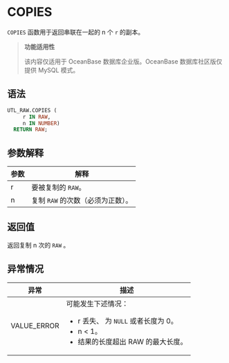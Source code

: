 # COPIES 

`COPIES` 函数用于返回串联在一起的 n 个 `r` 的副本。

>**功能适用性**
>
>该内容仅适用于 OceanBase 数据库企业版。OceanBase 数据库社区版仅提供 MySQL 模式。

## 语法 

```sql
UTL_RAW.COPIES (
     r IN RAW,
     n IN NUMBER) 
  RETURN RAW;
```



## 参数解释 


| **参数** |       **解释**       |
|--------|--------------------|
| r      | 要被复制的 `RAW`。         |
| n      | 复制 `RAW` 的次数（必须为正数）。 |



## 返回值 

返回复制 n 次的 `RAW` 。

## 异常情况 

|   **异常**    |        **描述**      |
|-------------|------------------------|
| VALUE_ERROR | 可能发生下述情况： <ul><li> r 丢失、 为 `NULL` 或者长度为 0。</li>   <li> n \< 1。   <li> 结果的长度超出 RAW 的最大长度。</li></ul>    |



